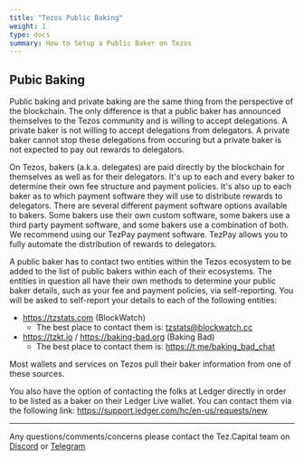 ```yaml
---
title: "Tezos Public Baking"
weight: 1
type: docs
summary: How to Setup a Public Baker on Tezos
---
```


## Pubic Baking
Public baking and private baking are the same thing from the perspective of the blockchain. The only difference is that a public baker has announced themselves to the Tezos community and is willing to accept delegations. A private baker is not willing to accept delegations from delegators. A private baker cannot stop these delegations from occuring but a private baker is not expected to pay out rewards to delegators.

On Tezos, bakers (a.k.a. delegates) are paid directly by the blockchain for themselves as well as for their delegators. It's up to each and every baker to determine their own fee structure and payment policies. It's also up to each baker as to which payment software they will use to distribute rewards to delegators. There are several different payment software options available to bakers. Some bakers use their own custom software, some bakers use a third party payment software, and some bakers use a combination of both. We recommend using our TezPay payment software. TezPay allows you to fully automate the distribution of rewards to delegators.

A public baker has to contact two entities within the Tezos ecosystem to be added to the list of public bakers within each of their ecosystems. The entities in question all have their own methods to determine your public baker details, such as your fee and payment policies, via self-reporting. You will be asked to self-report your details to each of the following entities:
* https://tzstats.com (BlockWatch)
  * The best place to contact them is: tzstats@blockwatch.cc
* https://tzkt.io / https://baking-bad.org (Baking Bad)
  * The best place to contact them is: https://t.me/baking_bad_chat 

Most wallets and services on Tezos pull their baker information from one of these sources.

You also have the option of contacting the folks at Ledger directly in order to be listed as a baker on their Ledger Live wallet. You can contact them via the following link: https://support.ledger.com/hc/en-us/requests/new


---

Any questions/comments/concerns please contact the Tez.Capital team on
[Discord](https://discord.gg/vykxNSnvQY) or [Telegram](https://t.me/bakebuddy) 